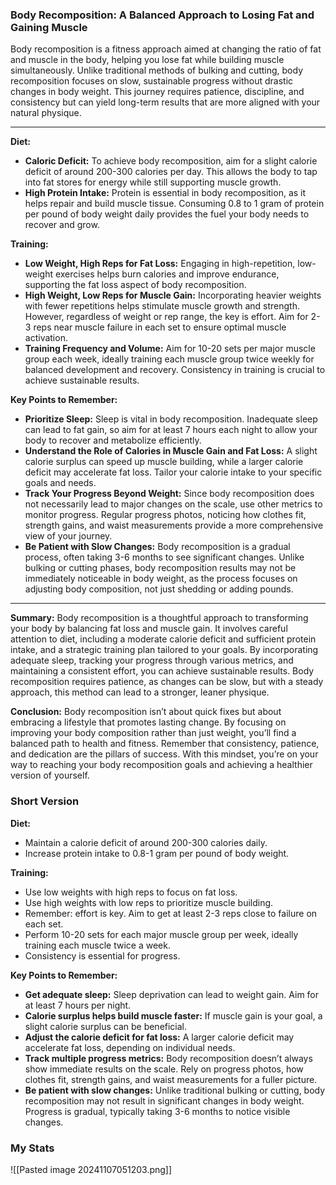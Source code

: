 ### Body Recomposition: A Balanced Approach to Losing Fat and Gaining Muscle

Body recomposition is a fitness approach aimed at changing the ratio of fat and muscle in the body, helping you lose fat while building muscle simultaneously. Unlike traditional methods of bulking and cutting, body recomposition focuses on slow, sustainable progress without drastic changes in body weight. This journey requires patience, discipline, and consistency but can yield long-term results that are more aligned with your natural physique.

---

**Diet:**
- **Caloric Deficit:** To achieve body recomposition, aim for a slight calorie deficit of around 200-300 calories per day. This allows the body to tap into fat stores for energy while still supporting muscle growth.
- **High Protein Intake:** Protein is essential in body recomposition, as it helps repair and build muscle tissue. Consuming 0.8 to 1 gram of protein per pound of body weight daily provides the fuel your body needs to recover and grow.

**Training:**
- **Low Weight, High Reps for Fat Loss:** Engaging in high-repetition, low-weight exercises helps burn calories and improve endurance, supporting the fat loss aspect of body recomposition.
- **High Weight, Low Reps for Muscle Gain:** Incorporating heavier weights with fewer repetitions helps stimulate muscle growth and strength. However, regardless of weight or rep range, the key is effort. Aim for 2-3 reps near muscle failure in each set to ensure optimal muscle activation.
- **Training Frequency and Volume:** Aim for 10-20 sets per major muscle group each week, ideally training each muscle group twice weekly for balanced development and recovery. Consistency in training is crucial to achieve sustainable results.

**Key Points to Remember:**
- **Prioritize Sleep:** Sleep is vital in body recomposition. Inadequate sleep can lead to fat gain, so aim for at least 7 hours each night to allow your body to recover and metabolize efficiently.
- **Understand the Role of Calories in Muscle Gain and Fat Loss:** A slight calorie surplus can speed up muscle building, while a larger calorie deficit may accelerate fat loss. Tailor your calorie intake to your specific goals and needs.
- **Track Your Progress Beyond Weight:** Since body recomposition does not necessarily lead to major changes on the scale, use other metrics to monitor progress. Regular progress photos, noticing how clothes fit, strength gains, and waist measurements provide a more comprehensive view of your journey.
- **Be Patient with Slow Changes:** Body recomposition is a gradual process, often taking 3-6 months to see significant changes. Unlike bulking or cutting phases, body recomposition results may not be immediately noticeable in body weight, as the process focuses on adjusting body composition, not just shedding or adding pounds.

---

**Summary:**
Body recomposition is a thoughtful approach to transforming your body by balancing fat loss and muscle gain. It involves careful attention to diet, including a moderate calorie deficit and sufficient protein intake, and a strategic training plan tailored to your goals. By incorporating adequate sleep, tracking your progress through various metrics, and maintaining a consistent effort, you can achieve sustainable results. Body recomposition requires patience, as changes can be slow, but with a steady approach, this method can lead to a stronger, leaner physique.

**Conclusion:**
Body recomposition isn’t about quick fixes but about embracing a lifestyle that promotes lasting change. By focusing on improving your body composition rather than just weight, you’ll find a balanced path to health and fitness. Remember that consistency, patience, and dedication are the pillars of success. With this mindset, you’re on your way to reaching your body recomposition goals and achieving a healthier version of yourself.

### Short Version

**Diet:**
- Maintain a calorie deficit of around 200-300 calories daily.
- Increase protein intake to 0.8-1 gram per pound of body weight.

**Training:**
- Use low weights with high reps to focus on fat loss.
- Use high weights with low reps to prioritize muscle building.
- Remember: effort is key. Aim to get at least 2-3 reps close to failure on each set.
- Perform 10-20 sets for each major muscle group per week, ideally training each muscle twice a week.
- Consistency is essential for progress.

**Key Points to Remember:**
- **Get adequate sleep:** Sleep deprivation can lead to weight gain. Aim for at least 7 hours per night.
- **Calorie surplus helps build muscle faster:** If muscle gain is your goal, a slight calorie surplus can be beneficial.
- **Adjust the calorie deficit for fat loss:** A larger calorie deficit may accelerate fat loss, depending on individual needs.
- **Track multiple progress metrics:** Body recomposition doesn’t always show immediate results on the scale. Rely on progress photos, how clothes fit, strength gains, and waist measurements for a fuller picture.
- **Be patient with slow changes:** Unlike traditional bulking or cutting, body recomposition may not result in significant changes in body weight. Progress is gradual, typically taking 3-6 months to notice visible changes.

### My Stats
![[Pasted image 20241107051203.png]]